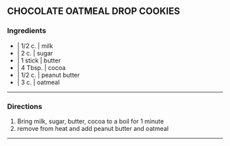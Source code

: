 ## CHOCOLATE OATMEAL DROP COOKIES

### Ingredients

* | 1/2 c.  | milk
* | 2 c.    | sugar
* | 1 stick | butter
* | 4 Tbsp. | cocoa
* | 1/2 c.  | peanut butter
* | 3 c.    | oatmeal

---

### Directions

1. Bring milk, sugar, butter, cocoa to a boil for 1 minute
1. remove from heat and add peanut butter and oatmeal

---


